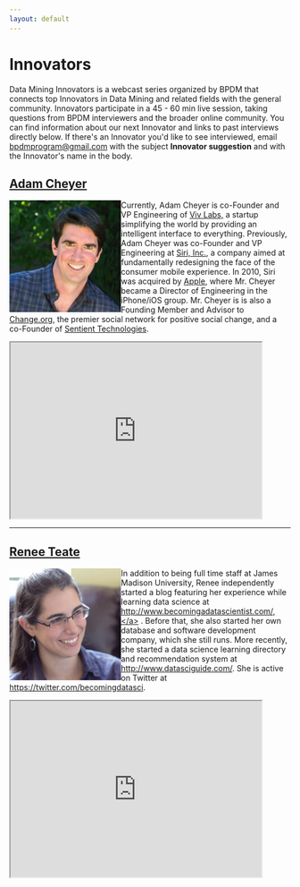 ```yaml
---
layout: default
---
```


# Innovators

Data Mining Innovators is a webcast series organized by BPDM that connects top Innovators in Data Mining and related fields with the general community. Innovators participate in a 45 - 60 min live session, taking questions from BPDM interviewers and the broader online community. You can find information about our next Innovator and links to past interviews directly below. If there's an Innovator you'd like to see interviewed, email [bpdmprogram@gmail.com](bpdmprogram@gmail.com) with the subject **Innovator suggestion** and with the Innovator's name in the body.


## [Adam Cheyer](http://adam.cheyer.com/site/home)

<img align="left" src="images/innovators/adam-cheyer.jpg" width="200"/>

Currently, Adam Cheyer is co-Founder and VP Engineering of <a href="http://viv.ai/" target="_blank" rel="nofollow" title="Viv Labs">Viv Labs,</a>  a startup simplifying the world by providing an intelligent interface to everything. Previously, Adam Cheyer was co-Founder and VP Engineering at <a href="https://www.apple.com/ios/siri/?cid=oas-us-domains-siri.com" target="_blank" title="Siri" rel="nofollow">Siri, Inc.</a>, a company aimed at fundamentally redesigning the face of the consumer mobile experience. In 2010, Siri was acquired by  <a target="_blank" href="http://www.apple.com">Apple</a>, where Mr. Cheyer became a Director of Engineering in the iPhone/iOS group. Mr. Cheyer is is also a Founding Member and Advisor to <a target="_blank" href="http://www.change.org">Change.org</a>, the premier social network for positive social change, and a co-Founder of <a target="_blank" href="http://www.sentient.ai">Sentient Technologies</a>.

<iframe align="center" height="315px" width="450" src="https://www.youtube.com/embed/BKyE5dWIydo"></iframe>


---

## [Renee Teate](https://www.linkedin.com/in/reneeparilakteate)

<img align="left" src="images/innovators/renee-teate.jpg" width="200"/>

In addition to being full time staff at James Madison University, Renee independently started a blog featuring her experience while learning data science at <a href="http://www.becomingadatascientist.com/" target="_blank" rel="nofollow">http://www.becomingadatascientist.com/,</a> . Before that, she also started her own database and software development company, which she still runs. More recently, she started a data science learning directory and recommendation system at <a href="http://www.datasciguide.com/" target="_blank" rel="nofollow">http://www.datasciguide.com/</a>. She is active on Twitter at <a href="https://twitter.com/becomingdatasci" target="_blank" rel="nofollow">https://twitter.com/becomingdatasci</a>.

<iframe height="315px" width="450" src="https://www.youtube.com/embed/911aMpGmMI4"></iframe>

